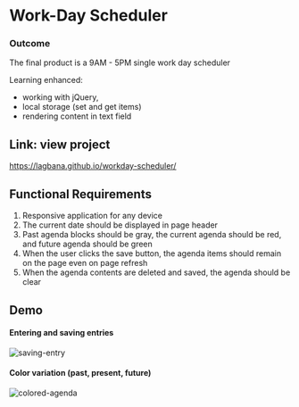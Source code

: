 # Work-Day Scheduler

### Outcome
The final product is a 9AM - 5PM single work day scheduler

Learning enhanced:
- working with jQuery, 
- local storage (set and get items)
- rendering content in text field

## Link: view project
https://lagbana.github.io/workday-scheduler/


## Functional Requirements
1. Responsive application for any device
2. The current date should be displayed in page header
3. Past agenda blocks should be gray, the current agenda should be red, and future agenda should be green
4. When the user clicks the save button, the agenda items should remain on the page even on page refresh
5. When the agenda contents are deleted and saved, the agenda should be clear


## Demo

#### Entering and saving entries
![saving-entry](assets/gif1.gif)

#### Color variation (past, present, future)
![colored-agenda](assets/gif2.gif)